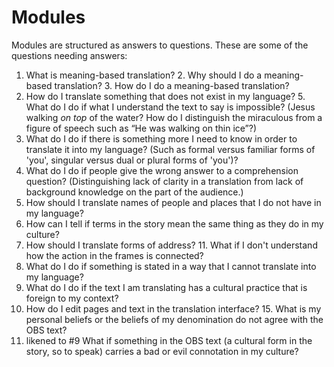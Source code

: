 Modules
=======

Modules are structured as answers to questions. These are some of the
questions needing answers:

1.  What is meaning-based translation?  2.  Why should I do a
meaning-based translation?  3.  How do I do a meaning-based translation?
4.  How do I translate something that does not exist in my language?  5.
What do I do if what I understand the text to say is impossible?
    (Jesus walking *on top* of the water? How do I distinguish the
    miraculous from a figure of speech such as “He was walking on
    thin ice”?)
6.  What do I do if there is something more I need to know in order to
    translate it into my language? (Such as formal versus familiar forms
    of 'you', singular versus dual or plural forms of 'you')?
7.  What do I do if people give the wrong answer to a comprehension
    question? (Distinguishing lack of clarity in a translation from lack
    of background knowledge on the part of the audience.)
8.  How should I translate names of people and places that I do not have
    in my language?
9.  How can I tell if terms in the story mean the same thing as they do
    in my culture?
10. How should I translate forms of address?  11. What if I don't
understand how the action in the frames is
    connected?
12. What do I do if something is stated in a way that I cannot translate
    into my language?
13. What do I do if the text I am translating has a cultural practice
    that is foreign to my context?
14. How do I edit pages and text in the translation interface?  15. What
is my personal beliefs or the beliefs of my denomination do not
    agree with the OBS text?
16. likened to \#9 What if something in the OBS text (a cultural form
    in the story, so to speak) carries a bad or evil connotation in
    my culture?
